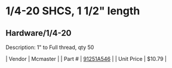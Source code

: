 # 1/4-20 SHCS, 1 1/2" length
## Hardware/1/4-20
Description: 	1" to Full thread, qty 50 

| Vendor | Mcmaster | 
| Part # | [91251A546](http://www.mcmaster.com/) | 
| Unit Price | $10.79 | 
